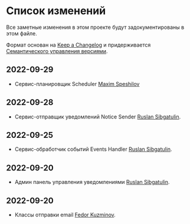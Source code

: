 # Список изменений

Все заметные изменения в этом проекте будут задокументированы в этом файле.

Формат основан на [Keep a Changelog](https://keepachangelog.com/en/1.0.0/) и придерживается [Семантического управления версиями](https://semver.org/spec/v2.0.0.html).

## 2022-09-29
- Сервис-планировщик Scheduler [Maxim Speshilov](https://github.com/paaanic)

## 2022-09-28
- Сервис-отправщик уведомлений Notice Sender [Ruslan Sibgatulin](https://github.com/RuslanSibgatulin).

## 2022-09-25
- Сервис-обработчик событий Events Handler [Ruslan Sibgatulin](https://github.com/RuslanSibgatulin).

## 2022-09-20
- Админ панель управления уведомлениями [Ruslan Sibgatulin](https://github.com/RuslanSibgatulin).

## 2022-09-20
- Классы отправки email [Fedor Kuzminov](https://github.com/Riyce).

